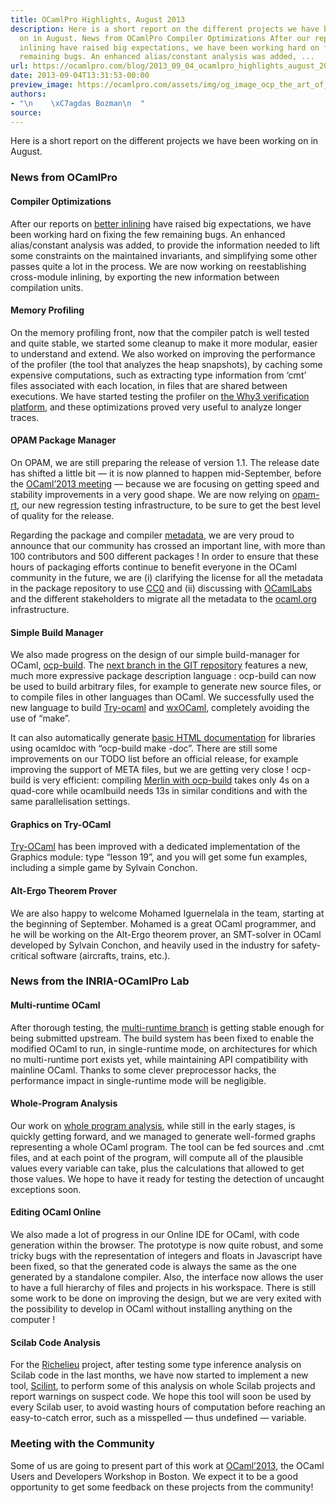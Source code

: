 ```yaml
---
title: OCamlPro Highlights, August 2013
description: Here is a short report on the different projects we have been working
  on in August. News from OCamlPro Compiler Optimizations After our reports on better
  inlining have raised big expectations, we have been working hard on fixing the few
  remaining bugs. An enhanced alias/constant analysis was added, ...
url: https://ocamlpro.com/blog/2013_09_04_ocamlpro_highlights_august_2013
date: 2013-09-04T13:31:53-00:00
preview_image: https://ocamlpro.com/assets/img/og_image_ocp_the_art_of_prog.png
authors:
- "\n    \xC7agdas Bozman\n  "
source:
---
```


<p>Here is a short report on the different projects we have been working on in August.</p>
<h3>News from OCamlPro</h3>
<h4>Compiler Optimizations</h4>
<p>After our reports on <a href="https://ocamlpro.com/blog/2013_07_11_better_inlining_progress_report">better inlining</a>
have raised big expectations, we have been working hard on fixing the
few remaining bugs. An enhanced alias/constant analysis was added, to
provide the information needed to lift some constraints on the
maintained invariants, and simplifying some other passes quite a lot in
the process. We are now working on reestablishing cross-module inlining,
by exporting the new information between compilation units.</p>
<h4>Memory Profiling</h4>
<p>On the memory profiling front, now that the compiler patch is well
tested and quite stable, we started some cleanup to make it more
modular, easier to understand and extend. We also worked on improving
the performance of the profiler (the tool that analyzes the heap
snapshots), by caching some expensive computations, such as extracting
type information from ‘cmt’ files associated with each location, in
files that are shared between executions. We have started testing the
profiler on <a href="https://why3.lri.fr/">the Why3 verification platform</a>, and these optimizations proved very useful to analyze longer traces.</p>
<h4>OPAM Package Manager</h4>
<p>On OPAM, we are still preparing the release of version 1.1. The
release date has shifted a little bit — it is now planned to happen
mid-September, before the <a href="https://ocaml.org/meetings/ocaml/2013/">OCaml’2013 meeting</a> — because we are focusing on getting speed and stability improvements in a very good shape. We are now relying on <a href="https://github.com/OCamlPro/opam-rt">opam-rt</a>, our new regression testing infrastructure, to be sure to get the best level of quality for the release.</p>
<p>Regarding the package and compiler <a href="https://github.com/OCamlPro/opam-repository">metadata</a>,
we are very proud to announce that our community has crossed an
important line, with more than 100 contributors and 500 different
packages ! In order to ensure that these hours of packaging efforts
continue to benefit everyone in the OCaml community in the future, we
are (i) clarifying the license for all the metadata in the package
repository to use <a href="https://github.com/OCamlPro/opam-repository/issues/955">CC0</a> and (ii) discussing with <a href="https://www.cl.cam.ac.uk/projects/ocamllabs/">OCamlLabs</a> and the different stakeholders to migrate all the metadata to the <a href="https://ocaml.org/">ocaml.org</a> infrastructure.</p>
<h4>Simple Build Manager</h4>
<p>We also made progress on the design of our simple build-manager for OCaml, <a href="https://www.typerex.org/ocp-build.html">ocp-build</a>. The <a href="https://github.com/OCamlPro/ocp-build/tree/next">next branch in the GIT repository</a>
features a new, much more expressive package description language :
ocp-build can now be used to build arbitrary files, for example to
generate new source files, or to compile files in other languages than
OCaml. We successfully used the new language to build <a href="https://try.ocamlpro.com/">Try-ocaml</a> and <a href="https://www.typerex.org/ocplib-wxOCaml.html">wxOCaml</a>, completely avoiding the use of “make”.</p>
<p>It can also automatically generate <a href="https://www.typerex.org/ocplib-wxOCaml/doc.0.1/index.html">basic HTML documentation</a>
for libraries using ocamldoc with “ocp-build make -doc”. There are
still some improvements on our TODO list before an official release, for
example improving the support of META files, but we are getting very
close ! ocp-build is very efficient: compiling <a href="https://www.typerex.org/ocp-build/merlin.ocp">Merlin with ocp-build</a> takes only 4s on a quad-core while ocamlbuild needs 13s in similar conditions and with the same parallelisation settings.</p>
<h4>Graphics on Try-OCaml</h4>
<p><a href="https://try.ocamlpro.com/">Try-OCaml</a> has been improved
with a dedicated implementation of the Graphics module: type “lesson
19”, and you will get some fun examples, including a simple game by
Sylvain Conchon.</p>
<h4>Alt-Ergo Theorem Prover</h4>
<p>We are also happy to welcome Mohamed Iguernelala in the team,
starting at the beginning of September. Mohamed is a great OCaml
programmer, and he will be working on the Alt-Ergo theorem prover, an
SMT-solver in OCaml developed by Sylvain Conchon, and heavily used in
the industry for safety-critical software (aircrafts, trains, etc.).</p>
<h3>News from the INRIA-OCamlPro Lab</h3>
<h4>Multi-runtime OCaml</h4>
<p>After thorough testing, the <a href="https://github.com/lucasaiu/ocaml">multi-runtime branch</a>
is getting stable enough for being submitted upstream. The build system
has been fixed to enable the modified OCaml to run, in single-runtime
mode, on architectures for which no multi-runtime port exists yet, while
maintaining API compatibility with mainline OCaml. Thanks to some
clever preprocessor hacks, the performance impact in single-runtime mode
will be negligible.</p>
<h4>Whole-Program Analysis</h4>
<p>Our work on <a href="https://github.com/thomasblanc/ocaml-data-analysis/">whole program analysis</a>,
while still in the early stages, is quickly getting forward, and we
managed to generate well-formed graphs representing a whole OCaml
program. The tool can be fed sources and .cmt files, and at each point
of the program, will compute all of the plausible values every variable
can take, plus the calculations that allowed to get those values. We
hope to have it ready for testing the detection of uncaught exceptions
soon.</p>
<h4>Editing OCaml Online</h4>
<p>We also made a lot of progress in our Online IDE for OCaml, with code
generation within the browser. The prototype is now quite robust, and
some tricky bugs with the representation of integers and floats in
Javascript have been fixed, so that the generated code is always the
same as the one generated by a standalone compiler. Also, the interface
now allows the user to have a full hierarchy of files and projects in
his workspace. There is still some work to be done on improving the
design, but we are very exited with the possibility to develop in OCaml
without installing anything on the computer !</p>
<h4>Scilab Code Analysis</h4>
<p>For the <a href="https://www.richelieu.pro/">Richelieu</a> project,
after testing some type inference analysis on Scilab code in the last
months, we have now started to implement a new tool, <a href="https://github.com/OCamlPro/scilint">Scilint</a>,
to perform some of this analysis on whole Scilab projects and report
warnings on suspect code. We hope this tool will soon be used by every
Scilab user, to avoid wasting hours of computation before reaching an
easy-to-catch error, such as a misspelled — thus undefined — variable.</p>
<h3>Meeting with the Community</h3>
<p>Some of us are going to present part of this work at <a href="https://ocaml.org/meetings/ocaml/2013/program.html">OCaml’2013</a>,
the OCaml Users and Developers Workshop in Boston. We expect it to be a
good opportunity to get some feedback on these projects from the
community!</p>

